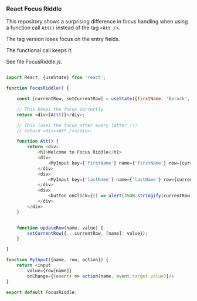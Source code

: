 ### React Focus Riddle


This repository shows a surprising 
difference in focus handling when using a function call `Att()` 
instead of the tag ``<Att />``.

The tag version loses focus on the entry fields.

The functional call keeps it.

See file FocusRiddle.js.


```javascript

import React, {useState} from 'react';

function FocusRiddle() {

    const [currentRow, setCurrentRow] = useState({firstName: 'Barack', lastName: 'Obama'});

    // This keeps the focus correctly
    return <div>{Att()}</div>;

    // This loses the focus after every letter !!!
    // return <div><Att /></div>;

    function Att() {
        return <div>
            <h1>Welcome to Focus Riddle</h1>
            <div>
                <MyInput key={'firstName'} name={'firstName'} row={currentRow} action={updateRow}/>
            </div>
            <div>
                <MyInput key={'lastName'} name={'lastName'} row={currentRow} action={updateRow}/>
            </div>
            <div>
                <button onClick={() => alert(JSON.stringify(currentRow))}>Show Row</button>
            </div>
        </div>
    }


    function updateRow(name, value) {
        setCurrentRow({...currentRow, [name]: value});
    }

}

function MyInput({name, row, action}) {
    return <input
        value={row[name]}
        onChange={(event) => action(name, event.target.value)}/>
}

export default FocusRiddle;


```
